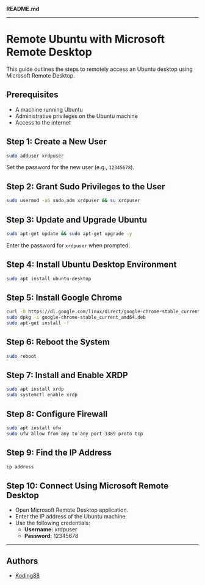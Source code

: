 **README.md**

---

# Remote Ubuntu with Microsoft Remote Desktop

This guide outlines the steps to remotely access an Ubuntu desktop using Microsoft Remote Desktop. 

## Prerequisites

- A machine running Ubuntu
- Administrative privileges on the Ubuntu machine
- Access to the internet

## Step 1: Create a New User

```bash
sudo adduser xrdpuser
```
Set the password for the new user (e.g., `12345678`).

## Step 2: Grant Sudo Privileges to the User

```bash
sudo usermod -aG sudo,adm xrdpuser && su xrdpuser
```

## Step 3: Update and Upgrade Ubuntu

```bash
sudo apt-get update && sudo apt-get upgrade -y
```
Enter the password for `xrdpuser` when prompted.

## Step 4: Install Ubuntu Desktop Environment

```bash
sudo apt install ubuntu-desktop
```

## Step 5: Install Google Chrome

```bash
curl -O https://dl.google.com/linux/direct/google-chrome-stable_current_amd64.deb
sudo dpkg -i google-chrome-stable_current_amd64.deb
sudo apt-get install -f
```

## Step 6: Reboot the System

```bash
sudo reboot
```

## Step 7: Install and Enable XRDP

```bash
sudo apt install xrdp
sudo systemctl enable xrdp
```

## Step 8: Configure Firewall

```bash
sudo apt install ufw
sudo ufw allow from any to any port 3389 proto tcp
```

## Step 9: Find the IP Address

```bash
ip address
```

## Step 10: Connect Using Microsoft Remote Desktop

- Open Microsoft Remote Desktop application.
- Enter the IP address of the Ubuntu machine.
- Use the following credentials:
  - **Username:** xrdpuser
  - **Password:** 12345678

---

## Authors

- [Koding88](https://github.com/koding88)